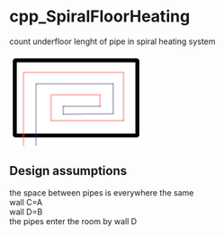 # cpp_SpiralFloorHeating
count underfloor lenght of pipe in spiral heating system

<p aling="center">
<img src="room.gif">
</p>

## Design assumptions
the space between pipes is everywhere the same<br>
wall C=A <br>
wall D=B <br>
the pipes enter the room by wall D <br>

